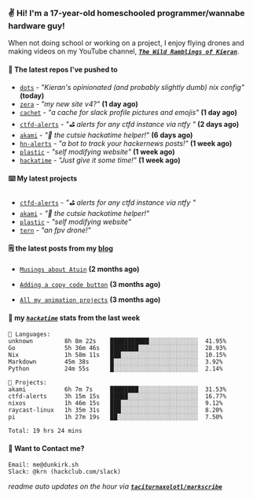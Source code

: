 ### ✌️ Hi! I'm a 17-year-old homeschooled programmer/wannabe hardware guy!

When not doing school or working on a project, I enjoy flying drones and making videos on my YouTube channel, [**_`The Wild Ramblings of Kieran`_**](https://youtube.com/@kieran.rambles).

#### 👷 The latest repos I've pushed to

- [`dots`](https://github.com/taciturnaxolotl/dots) - _"Kieran's opinionated (and probably slightly dumb) nix config"_ **(today)**
- [`zera`](https://github.com/taciturnaxolotl/zera) - _"my new site v4?"_ **(1 day ago)**
- [`cachet`](https://github.com/taciturnaxolotl/cachet) - _"a cache for slack profile pictures and emojis"_ **(1 day ago)**
- [`ctfd-alerts`](https://github.com/taciturnaxolotl/ctfd-alerts) - _"⛳ alerts for any ctfd instance via ntfy "_ **(2 days ago)**
- [`akami`](https://github.com/taciturnaxolotl/akami) - _"🌷 the cutsie hackatime helper!"_ **(6 days ago)**
- [`hn-alerts`](https://github.com/taciturnaxolotl/hn-alerts) - _"a bot to track your hackernews posts!"_ **(1 week ago)**
- [`plastic`](https://github.com/taciturnaxolotl/plastic) - _"self modifying website"_ **(1 week ago)**
- [`hackatime`](https://github.com/hackclub/hackatime) - _"Just give it some time!"_ **(1 week ago)**

#### ⌨️ My latest projects

- [`ctfd-alerts`](https://github.com/taciturnaxolotl/ctfd-alerts) - _"⛳ alerts for any ctfd instance via ntfy "_
- [`akami`](https://github.com/taciturnaxolotl/akami) - _"🌷 the cutsie hackatime helper!"_
- [`plastic`](https://github.com/taciturnaxolotl/plastic) - _"self modifying website"_
- [`tern`](https://github.com/taciturnaxolotl/tern) - _"an fpv drone!"_

#### 🗒️ the latest posts from my [blog](https://dunkirk.sh)

- [`Musings about Atuin`](https://dunkirk.sh/blog/atuin/) **(2 months ago)**

- [`Adding a copy code button`](https://dunkirk.sh/blog/adding-a-copy-button/) **(3 months ago)**

- [`All my animation projects`](https://dunkirk.sh/blog/my-animations/) **(3 months ago)**



#### 📡 my [_`hackatime`_](https://waka.hackclub.com) stats from the last week

```text
💾 Languages:
unknown         8h 8m 22s    ███████████░░░░░░░░░░░░░░  41.95%
Go              5h 36m 46s   ████████░░░░░░░░░░░░░░░░░  28.93%
Nix             1h 58m 11s   ███░░░░░░░░░░░░░░░░░░░░░░  10.15%
Markdown        45m 38s      █░░░░░░░░░░░░░░░░░░░░░░░░  3.92%
Python          24m 55s      █░░░░░░░░░░░░░░░░░░░░░░░░  2.14%

💼 Projects:
akami           6h 7m 7s     ████████░░░░░░░░░░░░░░░░░  31.53%
ctfd-alerts     3h 15m 15s   █████░░░░░░░░░░░░░░░░░░░░  16.77%
nixos           1h 46m 15s   ███░░░░░░░░░░░░░░░░░░░░░░  9.12%
raycast-linux   1h 35m 31s   ███░░░░░░░░░░░░░░░░░░░░░░  8.20%
pi              1h 27m 19s   ██░░░░░░░░░░░░░░░░░░░░░░░  7.50%

Total: 19 hrs 24 mins
```

#### 📮 Want to Contact me?

```text
Email: me@dunkirk.sh
Slack: @krn (hackclub.com/slack)
```

_readme auto updates on the hour via [**`taciturnaxolotl/markscribe`**](https://github.com/taciturnaxolotl/markscribe)_
